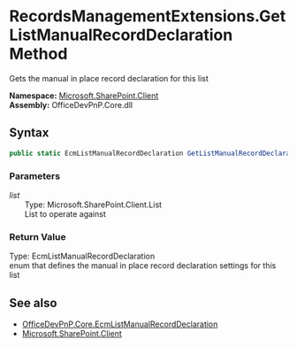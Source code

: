 # RecordsManagementExtensions.GetListManualRecordDeclaration Method  
Gets the manual in place record declaration for this list  

**Namespace:** [Microsoft.SharePoint.Client](Microsoft.SharePoint.Client.md)  
**Assembly:** OfficeDevPnP.Core.dll  
## Syntax
```C#
public static EcmListManualRecordDeclaration GetListManualRecordDeclaration(List list)
```
### Parameters
*list*  
&emsp;&emsp;Type: Microsoft.SharePoint.Client.List  
&emsp;&emsp;List to operate against  

### Return Value
Type: EcmListManualRecordDeclaration  
 enum that defines the manual in place record declaration settings for this list

## See also
- [OfficeDevPnP.Core.EcmListManualRecordDeclaration](OfficeDevPnP.Core.EcmListManualRecordDeclaration.md)
- [Microsoft.SharePoint.Client](Microsoft.SharePoint.Client.md)
